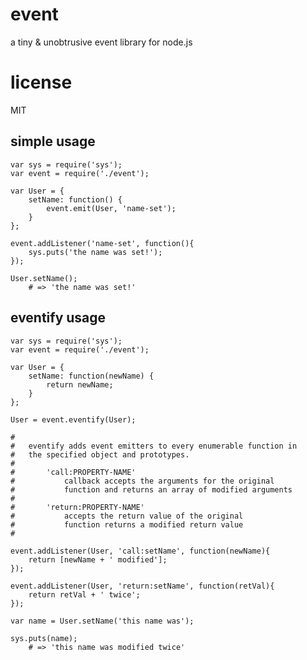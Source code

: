 # event

a tiny & unobtrusive event library for node.js

# license

MIT

## simple usage

	var sys = require('sys');
	var event = require('./event');
	
	var User = {
		setName: function() {
			event.emit(User, 'name-set');
		}
	};
	
	event.addListener('name-set', function(){
		sys.puts('the name was set!');
	});
	
	User.setName(); 
		# => 'the name was set!'
	
	
## eventify usage

	var sys = require('sys');
	var event = require('./event');
	
	var User = {
		setName: function(newName) {
			return newName;
		}
	};
	
	User = event.eventify(User);
	
	#
	#	eventify adds event emitters to every enumerable function in 
	#   the specified object and prototypes.
	#
	#		'call:PROPERTY-NAME'
	#			callback accepts the arguments for the original 
	#			function and returns an array of modified arguments
	#   	
	#		'return:PROPERTY-NAME'
	#			accepts the return value of the original 
	#			function returns a modified return value
	#
	
	event.addListener(User, 'call:setName', function(newName){
		return [newName + ' modified'];
	});
	
	event.addListener(User, 'return:setName', function(retVal){
		return retVal + ' twice';
	});
	
	var name = User.setName('this name was'); 

	sys.puts(name);
		# => 'this name was modified twice'
